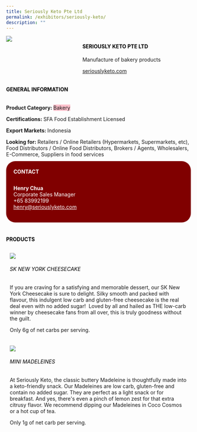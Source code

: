 ```yaml
---
title: Seriously Keto Pte Ltd
permalink: /exhibitors/seriously-keto/
description: ""
---
```

<head>
	<div class="flex-paragraph">
		<!--hi there! this is a comment and will provide you with instructional guides-->
		<!--insert booth number here!-->
		<p style="text-transform: uppercase"></p></div>
			<div class="flex-container" style="display: flex; flex-wrap: wrap;">
				<!--insert DOWNLOAD link of company logo between the " marks!-->
			<div class="card sgds" style="flex: 1 1 40%; display: block;"><img src="https://drive.google.com/u/0/uc?id=10SgQnrwYsOsK82DA4z_rdEDcZcuXeD1I&export=download"></div>
	<div class="card-sgds" style="flex: 1 1 58%; display: block; margin-left: 3px">
		<h4 style="text-transform: uppercase; color: black;"><!--insert the exhibitor's name between the <b> tags here--><b>Seriously Keto Pte Ltd</b></h4><!--insert the exhibitor's description between the <p> tags here-->
		<p>Manufacture of bakery products</p>
		<!--insert the exhibitor's website link, making sure there is "https:// www." present please. make sure the entire https link goes in between the " marks-->
		<p><a href="https://seriouslyketo.com/" target="_blank"><!--insert the www website link here (no need for https)-->seriouslyketo.com</a></p>
	</div>
</div>
</head>

<body>
	<h4 style="text-transform: uppercase; color: black;"><b>General Information</b></h4>
		<div class="flex-container" style="display: flex; flex-wrap: wrap;">
			<div class="card sgds" style="flex: 1 1 65%; display: block; align-self: stretch">
			<div class="flex-paragraph">
			<p><b>Product Category: </b><span style=" background-color: pink; border-radius: 10 px;"><!--insert the exhibitor's pdt cat between the <p> tags here-->Bakery</span></p> 
				<p><b>Certifications: </b><!--insert all the exhibitor's certifications between the </b> and </p> here-->SFA Food Establishment Licensed</p>
			<p><b>Export Markets: </b><!--insert all the exhibitor's export markets between the </b> and </p> here-->Indonesia</p>
			<p style="margin-bottom: 10px;"><b>Looking for: </b><!--insert all the exhibitor's potential business partners between the </b> and </p> here-->Retailers / Online Retailers (Hypermarkets, Supermarkets, etc), Food Distributors / Online Food Distributors, Brokers / Agents, Wholesalers, E-Commerce, Suppliers in food services</p>
			</div>
		</div>
		<div class="card sgds" style="flex: 1 1 35%; padding: 10px; display: block; background-color: maroon; border-radius: 25px; align-self: center;">
		<h4 style="color: white; margin-top: 10px; margin-left: 10px;">CONTACT</h4>
		<div class="flex-paragraph">
			<!--replace with exhibitor's: -->
			<p style="padding: 10px; color: white;"><b><!-- POC name-->Henry Chua</b><br><!-- designation-->Corporate Sales Manager<br><!--contact number-->+65 83992199<br><!-- for linking purposes, insert their email after "mailto:"...--><a href="mailto:henry@seriouslyketo.com" style="color: white;"><!--...and also include the display email before </a> here-->henry@seriouslyketo.com</a></p>
		</div>
			</div>
		</div>
	<br>
		<h4 style="text-transform: uppercase; color: black;"><b>products</b></h4>
<div style="display: flex; flex-wrap: wrap;">
  <div class="card sgds" style="flex: 1 1 47%; margin: 10px; display: block;"><!--insert the exhibitor's DOWNLOAD image for product between the " marks here-->
	<div class="flex-image" style="display: block;"><img src="https://drive.google.com/u/0/uc?id=1crmeb8AZ_fZaihhC-nlnaRkKvet3QTLW&export=download"></div>
	<div class="flex-paragraph">
		<h6 style="text-transform: uppercase; color: black;"><!--insert product name before </h6> and product description after <p>-->SK New York Cheesecake</h6>
		<p>If you are craving for a satisfying and memorable dessert, our SK New York Cheesecake is sure to delight. Silky smooth and packed with flavour, this indulgent low carb and gluten-free cheesecake is the real deal even with no added sugar!  Loved by all and hailed as THE low-carb winner by cheesecake fans from all over, this is truly goodness without the guilt.

Only 6g of net carbs per serving.</p></div>
	</div>
		<div class="card sgds" style="flex: 1 1 47%; margin: 10px; display: block;">
		<div class="flex-image" style="display: block;"><img src="https://drive.google.com/u/0/uc?id=1JlGI4VNF46Bf2o3EDqNmn2IZPnOwSbfL&export=download"></div>
	<div class="flex-paragraph">
		<h6 style="text-transform: uppercase; color: black;">Mini Madeleines</h6>
		<p>At Seriously Keto, the classic buttery Madeleine is thoughtfully made into a keto-friendly snack. Our Madeleines are low carb, gluten-free and contain no added sugar. They are perfect as a light snack or for breakfast. And yes, there's even a pinch of lemon zest for that extra citrusy flavor. We recommend dipping our Madeleines in Coco Cosmos or a hot cup of tea.

Only 1g of net carb per serving.</p></div>
	</div>
	<!--don't delete these 2 tags. double check how the layout looks on the right too and lemme know if there are any problems! thank u so much for ur hardwork!-->
	</div>
</body>